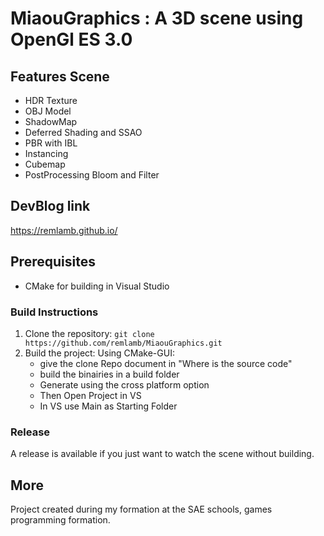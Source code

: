 # MiaouGraphics : A 3D scene using OpenGl ES 3.0

## Features Scene
- HDR Texture
- OBJ Model
- ShadowMap
- Deferred Shading and SSAO
- PBR with IBL
- Instancing
- Cubemap
- PostProcessing Bloom and Filter

## DevBlog link 
https://remlamb.github.io/ 

## Prerequisites
- CMake for building in Visual Studio 

### Build Instructions
1. Clone the repository: `git clone https://github.com/remlamb/MiaouGraphics.git`
2. Build the project:
   Using CMake-GUI:
    - give the clone Repo document in "Where is the source code"
    - build the binairies in a build folder
    - Generate using the cross platform option
    - Then Open Project in VS
    - In VS use Main as Starting Folder
      
### Release
   A release is available if you just want to watch the scene without building.

## More
Project created during my formation at the SAE schools, games programming formation.
